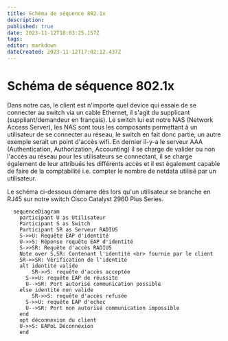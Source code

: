 ```yaml
---
title: Schéma de séquence 802.1x
description: 
published: true
date: 2023-11-12T18:03:25.157Z
tags: 
editor: markdown
dateCreated: 2023-11-12T17:02:12.437Z
---
```


# Schéma de séquence 802.1x

Dans notre cas, le client est n'importe quel device qui essaie de se connecter au switch via un cable Ethernet, il s'agit du supplicant (suppliant/demandeur en français). Le switch lui est notre NAS (Network Access Server), les NAS sont tous les composants permettant à un utilisateur de se connecter au réseau, le switch en fait donc partie, un autre exemple serait un point d'accès wifi. En dernier il-y-a le serveur AAA (Authentication, Authorization, Accounting) il se charge de valider ou non l'accès au réseau pour les utilisateurs se connectant, il se charge également de leur attribués les différents accès et il est également capable de faire de la comptabilité i.e. compter le nombre de netdata utilisé par un utilisateur.

Le schéma ci-dessous démarre dès lors qu'un utilisateur se branche en RJ45 sur notre switch Cisco Catalyst 2960 Plus Series.

```mermaid 
  sequenceDiagram
  	participant U as Utilisateur
    Participant S as Switch
    Participant SR as Serveur RADIUS
    S->>U: Requête EAP d'identité
    U->>S: Réponse requête EAP d'identité 
    S->>SR: Requête d'accès RADIUS
    Note over S,SR: Contenant l'identité <br> fournie par le client
    SR->>SR: Vérification de l'identité
    alt identité valide
    	SR->>S: requête d'accès acceptée
      S->>U: requête EAP de réussite
      U-->SR: Port autorisé communication possible
    else identité non valide
    	SR->>S: requête d'accès refusée
      S->>U: requête EAP d'echec
      U-->SR: Port non autorisé communication impossible
    end
    opt déconnexion du client
    U->>S: EAPoL Déconnexion
   	end
```